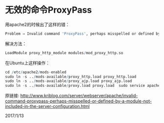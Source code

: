 # 无效的命令ProxyPass

用apache2的时候出了这样的错：  
```r
Problem ⇒ Invalid command 'ProxyPass', perhaps misspelled or defined by a module not included in the server configuration
```

解决方法：  
```r
LoadModule proxy_http_module modules/mod_proxy_http.so  
```

在Ubuntu上这样操作：  
```r
cd /etc/apache2/mods-enabled
sudo ln -s ../mods-available/proxy_http.load proxy_http.load
sudo ln -s ../mods-available/proxy_ajp.load proxy_ajp.load
sudo ln -s ../mods-available/proxy.load proxy.load  sudo service apache2 restart
```

原链接: http://www.kriblog.com/server/webserver/apache/invalid-command-proxypass-perhaps-misspelled-or-defined-by-a-module-not-included-in-the-server-configuration.html  


2017/1/13  
